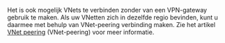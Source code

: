Het is ook mogelijk VNets te verbinden zonder van een VPN-gateway gebruik te maken. Als uw VNetten zich in dezelfde regio bevinden, kunt u daarmee met behulp van VNet-peering verbinding maken. Zie het artikel [VNet peering](../articles/virtual-network/virtual-network-peering-overview.md) (VNet-peering) voor meer informatie.



<!--HONumber=Nov16_HO2-->



